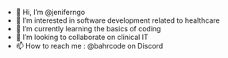 - 👋 Hi, I’m @jeniferngo 
- 👀 I’m interested in software development related to healthcare
- 🌱 I’m currently learning the basics of coding
- 💞️ I’m looking to collaborate on clinical IT 
- 📫 How to reach me : @bahrcode on Discord 

<!---
jeniferngo/jeniferngo is a ✨ special ✨ repository because its `README.md` (this file) appears on your GitHub profile.
You can click the Preview link to take a look at your changes.
--->
